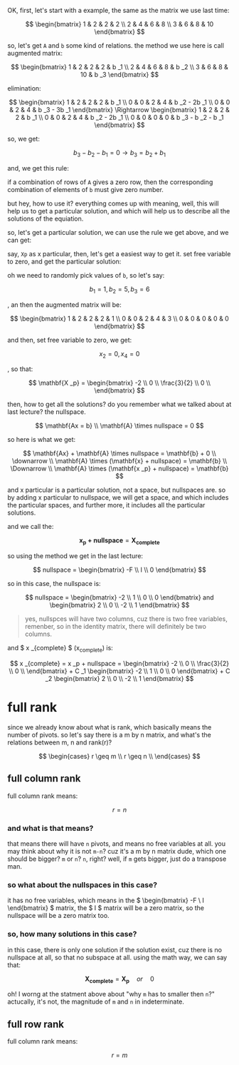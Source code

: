 OK, first, let's start with a example, the same as the matrix we use last time:

$$
\begin{bmatrix}
    1 & 2 & 2 & 2 \\
    2 & 4 & 6 & 8 \\
    3 & 6 & 8 & 10
\end{bmatrix}
$$

so, let's get `A` and `b` some kind of relations. the method we use here is call augmented matrix:

$$
\begin{bmatrix}
    1 & 2 & 2 & 2 & b _1 \\
    2 & 4 & 6 & 8 & b _2 \\
    3 & 6 & 8 & 10 & b _3
\end{bmatrix}
$$

elimination:

$$
\begin{bmatrix}
    1 & 2 & 2 & 2 & b _1 \\
    0 & 0 & 2 & 4 & b _2 - 2b _1 \\
    0 & 0 & 2 & 4 & b _3 - 3b _1
\end{bmatrix} \Rightarrow
\begin{bmatrix}
    1 & 2 & 2 & 2 & b _1 \\
    0 & 0 & 2 & 4 & b _2 - 2b _1 \\
    0 & 0 & 0 & 0 & b _3 - b _2 - b _1
\end{bmatrix}
$$

so, we get:

$$
b _3 - b _2 - b _1 = 0 \rightarrow b _3 = b _2 + b _1
$$

and, we get this rule:

if a combination of rows of `A` gives a zero row, then the corresponding combination of elements of `b` must give zero number.

but hey, how to use it? everything comes up with meaning, well, this will help us to get a particular solution, and which will help us to describe all the solutions of the equiation.

so, let's get a particular solution, we can use the rule we get above, and we can get:

say, `Xp` as x particular, then, let's get a easiest way to get it. set free variable to zero, and get the particular solution:

oh we need to randomly pick values of `b`, so let's say: 

$$ b _1 = 1, b _2 = 5, b _3 = 6 $$

, an then the augmented matrix will be:

$$
\begin{bmatrix}
    1 & 2 & 2 & 2 & 1 \\
    0 & 0 & 2 & 4 & 3 \\
    0 & 0 & 0 & 0 & 0
\end{bmatrix}
$$

and then, set free variable to zero, we get: 

$$ x _2 = 0, x  _4 = 0 $$

, so that:

$$
\mathbf{X _p} =
\begin{bmatrix}
    -2 \\
    0 \\
    \frac{3}{2} \\
    0 \\
\end{bmatrix}
$$

then, how to get all the solutions? do you remember what we talked about at last lecture? the nullspace.

$$
\mathbf{Ax = b} \\
\mathbf{A} \times nullspace = 0
$$

so here is what we get:

$$
\mathbf{Ax} + \mathbf{A} \times nullspace = \mathbf{b} + 0 \\
\downarrow \\
\mathbf{A} \times (\mathbf{x} + nullspace) = \mathbf{b} \\
\Downarrow \\
\mathbf{A} \times (\mathbf{x _p} + nullspace) = \mathbf{b}
$$

and x particular is a particular solution, not a space, but nullspaces are. so by adding x particular to nullspace, we will get a space, and which includes the particular spaces, and further more, it includes all the particular solutions. 

and we call the:

$$
\mathbf{x _p + nullspace} = \mathbf{X _{complete}}
$$

so using the method we get in the last lecture:

$$
nullspace = 
\begin{bmatrix}
    -F \\
    I \\
    0
\end{bmatrix}
$$

so in this case, the nullspace is:

$$
nullspace =
\begin{bmatrix}
    -2 \\
    1 \\
    0 \\
    0
\end{bmatrix} and
\begin{bmatrix}
    2 \\
    0 \\
    -2 \\
    1
\end{bmatrix}
$$

> yes, nullspces will have two columns, cuz there is two free variables, remenber, so in the identity matrix, there will definitely be two columns.

and $ x _{complete} $ (x<sub>complete</sub>) is:

$$
x _{complete} = 
x _p + nullspace =
\begin{bmatrix}
    -2 \\
    0 \\
    \frac{3}{2} \\
    0 \\
\end{bmatrix} +
C _1
\begin{bmatrix}
    -2 \\
    1 \\
    0 \\
    0
\end{bmatrix} +
C _2
\begin{bmatrix}
    2 \\
    0 \\
    -2 \\
    1
\end{bmatrix}
$$

# full rank

since we already know about what is rank, which basically means the number of pivots. so let's say there is a m by n matrix, and what's the relations between m, n and rank(r)?

$$
\begin{cases}
    r \geq m \\
    r \geq n \\
\end{cases}
$$

## full column rank

full column rank means:

$$
r = n
$$

### and what is that means? 

that means there will have `n` pivots, and means no free variables at all. you may think about why it is not `m-n`? cuz it's a m by n matrix dude, which one should be bigger? `m` or `n`? `n`, right? well, if `m` gets bigger, just do a transpose man.

### so what about the nullspaces in this case?

it has no free variables, which means in the $ \begin{bmatrix} -F \\ I \end{bmatrix} $ matrix, the $ I $ matrix will be a zero matrix, so the nullspace will be a zero matrix too.

### so, how many solutions in this case?

in this case, there is only one solution if the solution exist, cuz there is no nullspace at all, so that no subspace at all. using the math way, we can say that:

$$
\mathbf{X _{complete}} = \mathbf{X _p} \quad or \quad 0
$$

oh! I worng at the statment above about "why `m` has to smaller then `n`?" actucally, it's not, the magnitude of `m` and `n` in indeterminate. 

## full row rank

full column rank means:

$$
r = m
$$